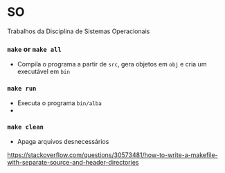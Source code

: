 # SO
Trabalhos da Disciplina de Sistemas Operacionais

### `make` or `make all`

* Compila o programa a partir de `src`, gera objetos em `obj` e cria um executável em `bin`

### `make run`

* Executa o programa `bin/alba`
* 
### `make clean`

* Apaga arquivos desnecessários

https://stackoverflow.com/questions/30573481/how-to-write-a-makefile-with-separate-source-and-header-directories
